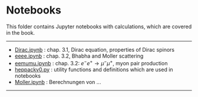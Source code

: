 # Notebooks

This folder contains Jupyter notebooks with calculations, which are covered in the book.    

----
- [Dirac.ipynb](Dirac.ipynb) : chap. 3.1, Dirac equation, properties of Dirac spinors
- [eeee.ipynb](eeee.ipynb) : chap. 3.2, Bhabha and Moller scattering
- [eemumu.ipynb](eemumu.ipynb) : chap. 3.2: $e^- e^+ \to \mu^- \mu^+$, myon pair production
- [heppackv0.py](heppackv0.py) : utility functions and definitions which are used in notebooks  
- [Moller.ipynb](N1.02_test_notebook2_Kap1.ipynb) : Berechnungen von ...
----
